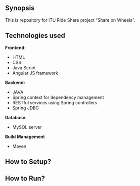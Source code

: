 ## Synopsis

This is repository for ITU Ride Share project “Share on Wheels”.

## Technologies used

**Frontend:**

* HTML
* CSS
* Java Script
* Angular JS framework


**Backend:**

* JAVA
* Spring context for dependency management
* RESTful services using Spring controllers
* Spring JDBC


**Database:**

* MySQL server

**Build Management**

* Maven


## How to Setup?


## How to Run?
